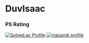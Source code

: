 # DuvIsaac

### PS Rating

[![Solved.ac Profile](http://mazassumnida.wtf/api/v2/generate_badge?boj=taey1015)](https://solved.ac/taey1015/)
[![mazandi profile](http://mazandi.herokuapp.com/api?handle=herosheep&theme=warm)](https://solved.ac/herosheep/)

<!--
**DuvIsaac/DuvIsaac** is a ✨ _special_ ✨ repository because its `README.md` (this file) appears on your GitHub profile.

Here are some ideas to get you started:

- 🔭 I’m currently working on ...
- 🌱 I’m currently learning ...
- 👯 I’m looking to collaborate on ...
- 🤔 I’m looking for help with ...
- 💬 Ask me about ...
- 📫 How to reach me: ...
- 😄 Pronouns: ...
- ⚡ Fun fact: ...
-->
